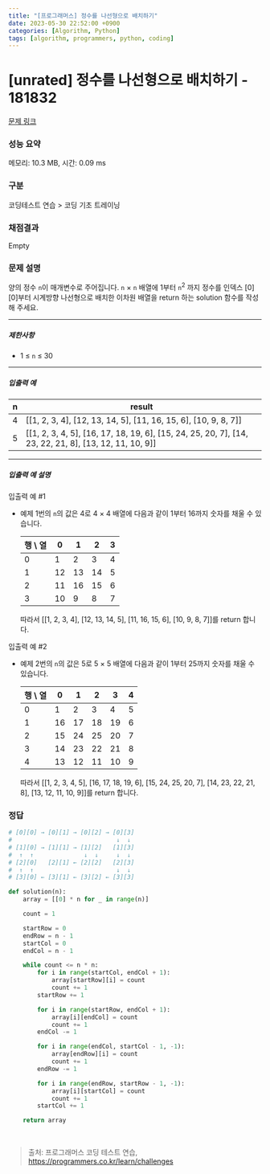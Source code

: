 ```yaml
---
title: "[프로그래머스] 정수를 나선형으로 배치하기"
date: 2023-05-30 22:52:00 +0900
categories: [Algorithm, Python]
tags: [algorithm, programmers, python, coding]
---
```


# [unrated] 정수를 나선형으로 배치하기 - 181832

[문제 링크](https://school.programmers.co.kr/learn/courses/30/lessons/181832)

### 성능 요약

메모리: 10.3 MB, 시간: 0.09 ms

### 구분

코딩테스트 연습 > 코딩 기초 트레이닝

### 채점결과

Empty

### 문제 설명

<p>양의 정수 <code>n</code>이 매개변수로 주어집니다. <code>n</code> × <code>n</code> 배열에 1부터 <code>n</code><sup>2</sup> 까지 정수를 인덱스 [0][0]부터 시계방향 나선형으로 배치한 이차원 배열을 return 하는 solution 함수를 작성해 주세요.</p>

<hr>

<h5>제한사항</h5>

<ul>
<li>1 ≤ <code>n</code> ≤ 30</li>
</ul>

<hr>

<h5>입출력 예</h5>

| n | result                                                                                                |
|---|-------------------------------------------------------------------------------------------------------|
| 4 | [[1, 2, 3, 4], [12, 13, 14, 5], [11, 16, 15, 6], [10, 9, 8, 7]]                                       |
| 5 | [[1, 2, 3, 4, 5], [16, 17, 18, 19, 6], [15, 24, 25, 20, 7], [14, 23, 22, 21, 8], [13, 12, 11, 10, 9]] |

<hr>

<h5>입출력 예 설명</h5>

<p>입출력 예 #1</p>

<ul>
<li><p>예제 1번의 <code>n</code>의 값은 4로 4 × 4 배열에 다음과 같이 1부터 16까지 숫자를 채울 수 있습니다.</p>

| 행 \ 열 | 0  | 1  | 2  | 3 |
|-------|----|----|----|---|
| 0     | 1  | 2  | 3  | 4 |
| 1     | 12 | 13 | 14 | 5 |
| 2     | 11 | 16 | 15 | 6 |
| 3     | 10 | 9  | 8  | 7 |


<p>따라서 [[1, 2, 3, 4], [12, 13, 14, 5], [11, 16, 15, 6], [10, 9, 8, 7]]를 return 합니다.</p></li>
</ul>

<p>입출력 예 #2</p>

<ul>
<li><p>예제 2번의 <code>n</code>의 값은 5로 5 × 5 배열에 다음과 같이 1부터 25까지 숫자를 채울 수 있습니다.</p>

| 행 \ 열 | 0  | 1  | 2  | 3  | 4 |
|-------|----|----|----|----|---|
| 0     | 1  | 2  | 3  | 4  | 5 |
| 1     | 16 | 17 | 18 | 19 | 6 |
| 2     | 15 | 24 | 25 | 20 | 7 |
| 3     | 14 | 23 | 22 | 21 | 8 |
| 4     | 13 | 12 | 11 | 10 | 9 |


<p>따라서 [[1, 2, 3, 4, 5], [16, 17, 18, 19, 6], [15, 24, 25, 20, 7], [14, 23, 22, 21, 8], [13, 12, 11, 10, 9]]를 return 합니다.</p></li>
</ul>

### 정답

```python
# [0][0] → [0][1] → [0][2] → [0][3]
#                             ↓  ↓
# [1][0] → [1][1] → [1][2]   [1][3]
#  ↑  ↑              ↓  ↓     ↓  ↓
# [2][0]   [2][1] ← [2][2]   [2][3]
#  ↑  ↑                       ↓  ↓
# [3][0] ← [3][1] ← [3][2] ← [3][3]

def solution(n):
    array = [[0] * n for _ in range(n)]

    count = 1

    startRow = 0
    endRow = n - 1
    startCol = 0
    endCol = n - 1

    while count <= n * n:
        for i in range(startCol, endCol + 1):
            array[startRow][i] = count
            count += 1
        startRow += 1

        for i in range(startRow, endCol + 1):
            array[i][endCol] = count
            count += 1
        endCol -= 1

        for i in range(endCol, startCol - 1, -1):
            array[endRow][i] = count
            count += 1
        endRow -= 1

        for i in range(endRow, startRow - 1, -1):
            array[i][startCol] = count
            count += 1
        startCol += 1

    return array
```

<br>

> 출처: 프로그래머스 코딩 테스트 연습, https://programmers.co.kr/learn/challenges
